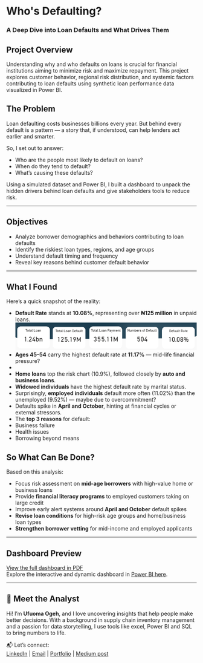#  Who's Defaulting?  
### A Deep Dive into Loan Defaults and What Drives Them

## Project Overview
Understanding why and who defaults on loans is crucial for financial institutions aiming to minimize risk and maximize repayment. This project explores customer behavior, regional risk distribution, and systemic factors contributing to loan defaults using synthetic loan performance data visualized in Power BI.

##  The Problem

Loan defaulting costs businesses billions every year. But behind every default is a pattern — a story that, if understood, can help lenders act earlier and smarter.  

So, I set out to answer:
- Who are the people most likely to default on loans?
- When do they tend to default?
- What’s causing these defaults?

Using a simulated dataset and Power BI, I built a dashboard to unpack the hidden drivers behind loan defaults and give stakeholders tools to reduce risk.

---

##  Objectives

- Analyze borrower demographics and behaviors contributing to loan defaults  
- Identify the riskiest loan types, regions, and age groups  
- Understand default timing and frequency  
- Reveal key reasons behind customer default behavior

---

##  What I Found

Here’s a quick snapshot of the reality:

-  **Default Rate** stands at **10.08%**, representing over **₦125 million** in unpaid loans.
  ![KPI](image/kpi.png)
-  **Ages 45–54** carry the highest default rate at **11.17%** — mid-life financial pressure?
-  
-  **Home loans** top the risk chart (10.9%), followed closely by **auto and business loans**.
-  **Widowed individuals** have the highest default rate by marital status.
-  Surprisingly, **employed individuals** default more often (11.02%) than the unemployed (9.52%) — maybe due to overcommitment?
-  Defaults spike in **April and October**, hinting at financial cycles or external stressors.
-  The **top 3 reasons** for default:  
  - Business failure  
  - Health issues
  - Borrowing beyond means

##  So What Can Be Done?

Based on this analysis:
-  Focus risk assessment on **mid-age borrowers** with high-value home or business loans
-  Provide **financial literacy programs** to employed customers taking on large credit
-  Improve early alert systems around **April and October** default spikes
-  **Revise loan conditions** for high-risk age groups and home/business loan types
-  **Strengthen borrower vetting** for mid-income and employed applicants 

 ---

 
##  Dashboard Preview

 [View the full dashboard in PDF](./Loan%20Default%20dashboard.pdf)  
 Explore the interactive and dynamic dashboard in [Power BI here](https://app.powerbi.com/view?r=eyJrIjoiMmM2NTE1YjYtNjdlMC00NDQxLWIzMzUtOTJmZDQ3MGZhNmI4IiwidCI6IjJjZDk3YzU4LTY0ODAtNDEzYS1hNjMyLWI1OTNiMDZkZjgyOCJ9).
 


---
## 👋 Meet the Analyst

Hi! I’m **Ufuoma Ogeh**, and I love uncovering insights that help people make better decisions. With a background in supply chain inventory management and a passion for data storytelling, I use tools like excel, Power BI and SQL to bring numbers to life.  

📬 Let’s connect:  
[LinkedIn](https://www.linkedin.com/in/uogeh/) | [Email](ufuomaogeh@yahoo.com) | [Portfolio](https://uogeh.github.io/Ufuomaportfolio/) | [Medium post](https://medium.com/@ogehufuoma)
